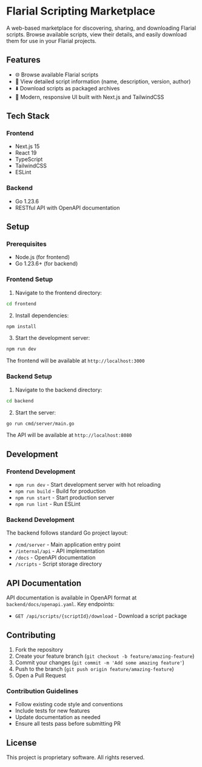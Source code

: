 # Flarial Scripting Marketplace

A web-based marketplace for discovering, sharing, and downloading Flarial scripts. Browse available scripts, view their details, and easily download them for use in your Flarial projects.

## Features

- 🌐 Browse available Flarial scripts
- 📖 View detailed script information (name, description, version, author)
- ⬇️ Download scripts as packaged archives
- 🎨 Modern, responsive UI built with Next.js and TailwindCSS

## Tech Stack

### Frontend
- Next.js 15
- React 19
- TypeScript
- TailwindCSS
- ESLint

### Backend
- Go 1.23.6
- RESTful API with OpenAPI documentation

## Setup

### Prerequisites
- Node.js (for frontend)
- Go 1.23.6+ (for backend)

### Frontend Setup
1. Navigate to the frontend directory:
```bash
cd frontend
```

2. Install dependencies:
```bash
npm install
```

3. Start the development server:
```bash
npm run dev
```

The frontend will be available at `http://localhost:3000`

### Backend Setup
1. Navigate to the backend directory:
```bash
cd backend
```

2. Start the server:
```bash
go run cmd/server/main.go
```

The API will be available at `http://localhost:8080`

## Development

### Frontend Development
- `npm run dev` - Start development server with hot reloading
- `npm run build` - Build for production
- `npm run start` - Start production server
- `npm run lint` - Run ESLint

### Backend Development
The backend follows standard Go project layout:
- `/cmd/server` - Main application entry point
- `/internal/api` - API implementation
- `/docs` - OpenAPI documentation
- `/scripts` - Script storage directory

## API Documentation

API documentation is available in OpenAPI format at `backend/docs/openapi.yaml`. Key endpoints:

- `GET /api/scripts/{scriptId}/download` - Download a script package

## Contributing

1. Fork the repository
2. Create your feature branch (`git checkout -b feature/amazing-feature`)
3. Commit your changes (`git commit -m 'Add some amazing feature'`)
4. Push to the branch (`git push origin feature/amazing-feature`)
5. Open a Pull Request

### Contribution Guidelines
- Follow existing code style and conventions
- Include tests for new features
- Update documentation as needed
- Ensure all tests pass before submitting PR

## License

This project is proprietary software. All rights reserved.
